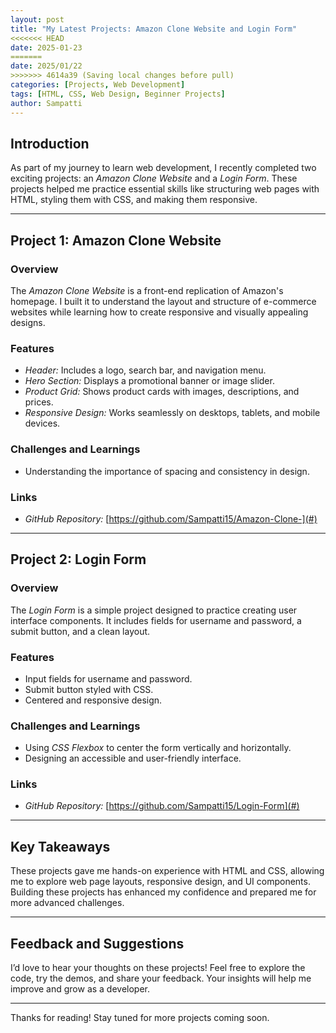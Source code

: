 ```yaml
---
layout: post
title: "My Latest Projects: Amazon Clone Website and Login Form"
<<<<<<< HEAD
date: 2025-01-23
=======
date: 2025/01/22
>>>>>>> 4614a39 (Saving local changes before pull)
categories: [Projects, Web Development]
tags: [HTML, CSS, Web Design, Beginner Projects]
author: Sampatti
---
```


## Introduction

As part of my journey to learn web development, I recently completed two exciting projects: an *Amazon Clone Website* and a *Login Form*. These projects helped me practice essential skills like structuring web pages with HTML, styling them with CSS, and making them responsive.

---

## Project 1: Amazon Clone Website

### Overview
The *Amazon Clone Website* is a front-end replication of Amazon's homepage. I built it to understand the layout and structure of e-commerce websites while learning how to create responsive and visually appealing designs.

### Features
- *Header:* Includes a logo, search bar, and navigation menu.
- *Hero Section:* Displays a promotional banner or image slider.
- *Product Grid:* Shows product cards with images, descriptions, and prices.
- *Responsive Design:* Works seamlessly on desktops, tablets, and mobile devices.

### Challenges and Learnings
- Understanding the importance of spacing and consistency in design.

### Links  
- *GitHub Repository:* [https://github.com/Sampatti15/Amazon-Clone-](#)

---

## Project 2: Login Form

### Overview
The *Login Form* is a simple project designed to practice creating user interface components. It includes fields for username and password, a submit button, and a clean layout.

### Features
- Input fields for username and password.
- Submit button styled with CSS.
- Centered and responsive design.

### Challenges and Learnings
- Using *CSS Flexbox* to center the form vertically and horizontally.
- Designing an accessible and user-friendly interface.

### Links
- *GitHub Repository:* [https://github.com/Sampatti15/Login-Form](#)

---

## Key Takeaways

These projects gave me hands-on experience with HTML and CSS, allowing me to explore web page layouts, responsive design, and UI components. Building these projects has enhanced my confidence and prepared me for more advanced challenges.

---

## Feedback and Suggestions

I’d love to hear your thoughts on these projects! Feel free to explore the code, try the demos, and share your feedback. Your insights will help me improve and grow as a developer.

---

Thanks for reading! Stay tuned for more projects coming soon.